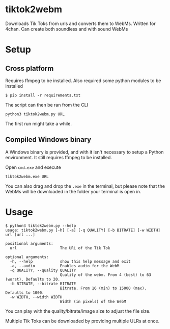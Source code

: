 # tiktok2webm
Downloads Tik Toks from urls and converts them to WebMs. Written for 4chan. Can create both soundless and with sound WebMs

# Setup
## Cross platform
Requires ffmpeg to be installed. Also required some python modules to be installed
```
$ pip install -r requirements.txt
```
The script can then be ran from the CLI
```
python3 tiktok2webm.py URL 
```
The first run might take a while.

## Compiled Windows binary
A Windows binary is provided, and with it isn't necessary to setup a Python environment. It still requires ffmpeg to be installed.

Open `cmd.exe` and execute 
```
tiktok2webm.exe URL 
```
You can also drag and drop the `.exe` in the terminal, but please note that the WebMs will be downloaded in the folder your terminal is open in.

# Usage
```
$ python3 tiktok2webm.py --help
usage: tiktok2webm.py [-h] [-a] [-q QUALITY] [-b BITRATE] [-w WIDTH] url [url ...]

positional arguments:
  url                   The URL of the Tik Tok

optional arguments:
  -h, --help            show this help message and exit
  -a, --audio           Enables audio for the WebM
  -q QUALITY, --quality QUALITY
                        Quality of the webm. From 4 (best) to 63 (worst). Defaults to 20.
  -b BITRATE, --bitrate BITRATE
                        Bitrate. From 16 (min) to 15000 (max). Defaults to 1000.
  -w WIDTH, --width WIDTH
                        Width (in pixels) of the WebM
```

You can play with the quality/bitrate/image size to adjust the file size.

Multiple Tik Toks can be downloaded by providing multiple ULRs at once.